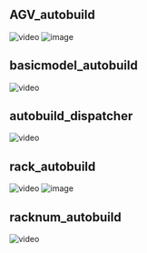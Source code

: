 AGV_autobuild
-
![video](https://github.com/TzuyenHuang/FlexSim/assets/75783579/e1e524ef-95b8-40e3-8a7a-052d1da64e8d)
![image](https://github.com/TzuyenHuang/FlexSim/assets/75783579/16ee5612-06d1-4d43-97af-0b8f2d07ade4)

basicmodel_autobuild
-
![video](https://github.com/TzuyenHuang/FlexSim/assets/75783579/79cf60c9-0820-4ca6-8b5c-ebd4745ac5e0)

autobuild_dispatcher
-
![video](https://github.com/TzuyenHuang/FlexSim/assets/75783579/93412406-85cb-472d-907b-7f0e3dc09788)

rack_autobuild
-
![video](https://github.com/TzuyenHuang/FlexSim/assets/75783579/11acc60e-f9b8-46f8-9d07-ceed9f3cd7ed)
![image](https://github.com/TzuyenHuang/FlexSim/assets/75783579/d8ad493e-fb3c-49cc-87d2-36e9b38738fb)

racknum_autobuild
-
![video](https://github.com/TzuyenHuang/FlexSim/assets/75783579/5a4a8aab-4f25-49f9-be53-947104cbaa37)

